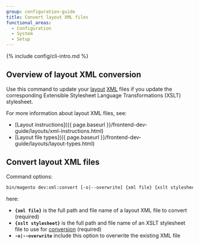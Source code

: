 ```yaml
---
group: configuration-guide
title: Convert layout XML files
functional_areas:
  - Configuration
  - System
  - Setup
---
```


{% include config/cli-intro.md %}

## Overview of layout XML conversion

Use this command to update your [layout](https://glossary.magento.com/layout) [XML](https://glossary.magento.com/xml) files if you update the corresponding Extensible Stylesheet Language Transformations (XSLT) stylesheet.

For more information about layout XML files, see:

-  [Layout instructions]({{ page.baseurl }}/frontend-dev-guide/layouts/xml-instructions.html)
-  [Layout file types]({{ page.baseurl }}/frontend-dev-guide/layouts/layout-types.html)

## Convert layout XML files

Command options:

```bash
bin/magento dev:xml:convert [-o|--overwrite] {xml file} {xslt stylesheet}
```

here:

-  **`{xml file}`** is the full path and file name of a layout XML file to convert (required)
-  **`{xslt stylesheet}`** is the full path and file name of an XSLT stylesheet file to use for [conversion](https://glossary.magento.com/conversion) (required)
-  **`-o|--overwrite`** include this option to overwrite the existing XML file
